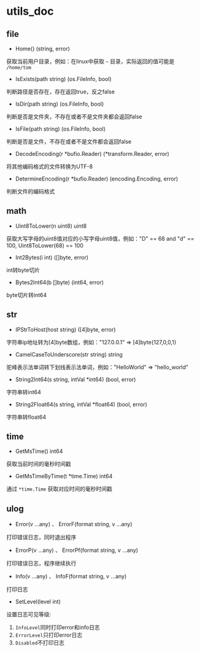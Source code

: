 # utils_doc

## file

- Home() (string, error)

获取当前用户目录，例如：在linux中获取 `~` 目录，实际返回的值可能是 `/home/tom`

- IsExists(path string) (os.FileInfo, bool)

判断路径是否存在，存在返回true，反之false

- IsDir(path string) (os.FileInfo, bool)

判断是否是文件夹，不存在或者不是文件夹都会返回false

- IsFile(path string) (os.FileInfo, bool)

判断是否是文件，不存在或者不是文件都会返回false

- DecodeEncoding(r *bufio.Reader) (*transform.Reader, error)

将其他编码格式的文件转换为UTF-8

- DetermineEncoding(r *bufio.Reader) (encoding.Encoding, error)

判断文件的编码格式

## math

- Uint8ToLower(n uint8) uint8

获取大写字母的uint8值对应的小写字母uint8值，例如："D" == 68 and "d" == 100, Uint8ToLower(68) == 100

- Int2Bytes(i int) ([]byte, error)

int转byte切片

- Bytes2Int64(b []byte) (int64, error)

byte切片转int64

## str

- IPStrToHost(host string) ([4]byte, error)

字符串ip地址转为[4]byte数组，例如："127.0.0.1" => [4]byte{127,0,0,1}

- CamelCaseToUnderscore(str string) string

驼峰表示法单词转下划线表示法单词，例如："HelloWorld" => "hello_world"

- String2Int64(s string, intVal *int64) (bool, error)

字符串转int64

- String2Float64(s string, intVal *float64) (bool, error)

字符串转float64

## time

- GetMsTime() int64

获取当前时间的毫秒时间戳

- GetMsTimeByTime(t *time.Time) int64

通过 `*time.Time` 获取对应时间的毫秒时间戳

## ulog

- Error(v ...any) 、 ErrorF(format string, v ...any)

打印错误日志，同时退出程序

- ErrorP(v ...any) 、 ErrorPf(format string, v ...any)

打印错误日志，程序继续执行

- Info(v ...any) 、 InfoF(format string, v ...any)

打印日志

- SetLevel(level int)

设置日志可见等级: 

1. `InfoLevel`同时打印error和info日志
2. `ErrorLevel`只打印error日志
3. `Disabled`不打印日志